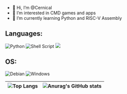 - 👋 Hi, I’m @Cernical
- 👀 I’m interested in CMD games and apps
- 🌱 I’m currently learning Python and RISC-V Assembly

<h2>Languages:</h2>

![Python](https://img.shields.io/badge/python-3670A0?style=for-the-badge&logo=python&logoColor=ffdd54) ![Shell Script](https://img.shields.io/badge/shell_script-%23121011.svg?style=for-the-badge&logo=gnu-bash&logoColor=white) ![](https://img.shields.io/badge/Assembly-RISC--V-yellow?style=for-the-badge&logo=atom) &ensp;

<h2>OS:</h2>

![Debian](https://img.shields.io/badge/Debian-D70A53?style=for-the-badge&logo=debian&logoColor=white) ![Windows](https://img.shields.io/badge/Windows-0078D6?style=for-the-badge&logo=windows&logoColor=white) &ensp;

| ![Top Langs](https://github-readme-stats.vercel.app/api/top-langs/?username=Cernical&layout=compact&theme=algolia&card_width=280)  | ![Anurag's GitHub stats](https://github-readme-stats.vercel.app/api?username=Cernical&theme=algolia&show_icons=true) |
| :-----------: | :-----------: |

<!---
- 💞️ I’m looking to collaborate on ...
- 📫 How to reach me ...


Cernical/Cernical is a ✨ special ✨ repository because its `README.md` (this file) appears on your GitHub profile.
You can click the Preview link to take a look at your changes.
--->
